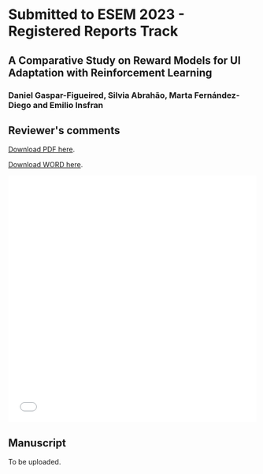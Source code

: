 
# Submitted to ESEM 2023 - Registered Reports Track

## A Comparative Study on Reward Models for UI Adaptation with Reinforcement Learning

### Daniel Gaspar-Figueired, Silvia Abrahão, Marta Fernández-Diego and Emilio Insfran

## Reviewer's comments

[Download PDF here](ESEM_RR/ESEM_RR_Reviewers_comments.pdf).

[Download WORD here](ESEM_RR/ESEM_RR_Reviewers_comments.docx).

<embed src="ESEM_RR/ESEM_RR_Reviewers_comments.pdf" type="application/pdf" width="100%" height="500px" />


## Manuscript

To be uploaded.

